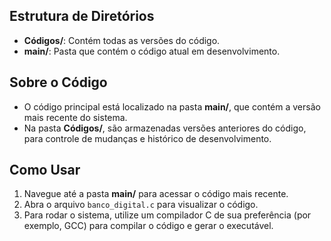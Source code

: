 ## Estrutura de Diretórios

- **Códigos/**: Contém todas as versões do código. 
- **main/**: Pasta que contém o código atual em desenvolvimento. 

## Sobre o Código

- O código principal está localizado na pasta **main/**, que contém a versão mais recente do sistema.
- Na pasta **Códigos/**, são armazenadas versões anteriores do código, para controle de mudanças e histórico de desenvolvimento.

## Como Usar

1. Navegue até a pasta **main/** para acessar o código mais recente.
2. Abra o arquivo `banco_digital.c` para visualizar o código.
3. Para rodar o sistema, utilize um compilador C de sua preferência (por exemplo, GCC) para compilar o código e gerar o executável.
